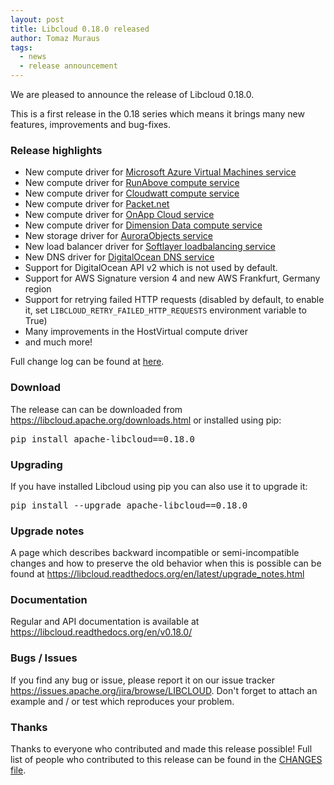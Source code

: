 ```yaml
---
layout: post
title: Libcloud 0.18.0 released
author: Tomaz Muraus
tags:
  - news
  - release announcement
---
```


We are pleased to announce the release of Libcloud 0.18.0.

This is a first release in the 0.18 series which means it brings many new
features, improvements and bug-fixes.

### Release highlights

* New compute driver for [Microsoft Azure Virtual Machines service][3]
* New compute driver for [RunAbove compute service][4]
* New compute driver for [Cloudwatt compute service][5]
* New compute driver for [Packet.net][6]
* New compute driver for [OnApp Cloud service][7]
* New compute driver for [Dimension Data compute service][8]
* New storage driver for [AuroraObjects service][9]
* New load balancer driver for [Softlayer loadbalancing service][10]
* New DNS driver for [DigitalOcean DNS service][11]
* Support for DigitalOcean API v2 which is not used by default.
* Support for AWS Signature version 4 and new AWS Frankfurt, Germany region
* Support for retrying failed HTTP requests (disabled by default, to enable it, 
  set ``LIBCLOUD_RETRY_FAILED_HTTP_REQUESTS`` environment variable to True)
* Many improvements in the HostVirtual compute driver
* and much more!

Full change log can be found at [here][2].

### Download

The release can can be downloaded from
<https://libcloud.apache.org/downloads.html> or installed using pip:

<pre>
pip install apache-libcloud==0.18.0
</pre>

### Upgrading

If you have installed Libcloud using pip you can also use it to upgrade it:

<pre>
pip install --upgrade apache-libcloud==0.18.0
</pre>

### Upgrade notes

A page which describes backward incompatible or semi-incompatible
changes and how to preserve the old behavior when this is possible
can be found at <https://libcloud.readthedocs.org/en/latest/upgrade_notes.html>

### Documentation

Regular and API documentation is available at <https://libcloud.readthedocs.org/en/v0.18.0/>

### Bugs / Issues

If you find any bug or issue, please report it on our issue tracker
<https://issues.apache.org/jira/browse/LIBCLOUD>.
Don't forget to attach an example and / or test which reproduces your
problem.

### Thanks

Thanks to everyone who contributed and made this release possible! Full
list of people who contributed to this release can be found in the
[CHANGES file][2].

[1]: http://mail-archives.apache.org/mod_mbox/libcloud-dev/201407.mbox/%3c82E964C2-22F0-4D08-80AA-F3C8EC124B70@gmail.com%3e
[2]: https://libcloud.readthedocs.org/en/latest/changelog.html#changes-with-apache-libcloud-0-18-0
[3]: https://azure.microsoft.com/en-us/services/virtual-machines/
[4]: https://www.runabove.com/index.xml
[5]: https://www.cloudwatt.com/en/
[6]: https://www.packet.net/
[7]: https://onapp.com/platform/onapp-cloud
[8]: http://cloud.dimensiondata.com/am/en/
[9]: https://www.pcextreme.nl/en/aurora/objects
[10]: https://www.softlayer.com/load-balancing
[11]: https://www.digitalocean.com/
